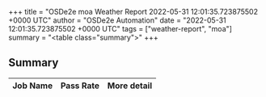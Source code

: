 +++
title = "OSDe2e moa Weather Report 2022-05-31 12:01:35.723875502 +0000 UTC"
author = "OSDe2e Automation"
date = "2022-05-31 12:01:35.723875502 +0000 UTC"
tags = ["weather-report", "moa"]
summary = "<table class=\"summary\"></table>"
+++
## Summary

| Job Name | Pass Rate | More detail |
|----------|-----------|-------------|




